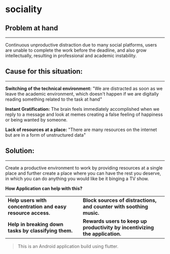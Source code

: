 # sociality

## Problem at hand 
---
Continuous unproductive distraction due to many social platforms, users are unable to complete the work before the deadline, and also grow intellectually, resulting in professional and academic instability.

## Cause for this situation:
---

**Switching of the technical environment:**
"We are distracted as soon as we leave the academic environment, which doesn't happen if we are digitally reading something related to the task at hand"

**Instant Gratification:**
The brain feels immediately accomplished when we reply to a message and look at memes creating a false feeling of happiness or being wanted by someone.

**Lack of resources at a place:**
"There are many resources on the internet but are in a form of unstructured data"

## Solution:
---
Create a productive environment to work by providing resources at a single place and further create a place where you can have the rest you deserve, in which you can do anything you would like be it binging a TV show.

**How Application can help with this?**

<table border="0">
 <tr>
    <td><b>Help users with concentration and easy resource access.</td>
    <td><b>Block sources of distractions, and counter with soothing music.</td>
 </tr>
 <tr>
    <td><b>Help in breaking down tasks by classifying them.</td>
    <td><b>Rewards users to keep up productivity by incentivizing the application.</td>
 </tr>
</table>

> This is an Android application build using flutter.